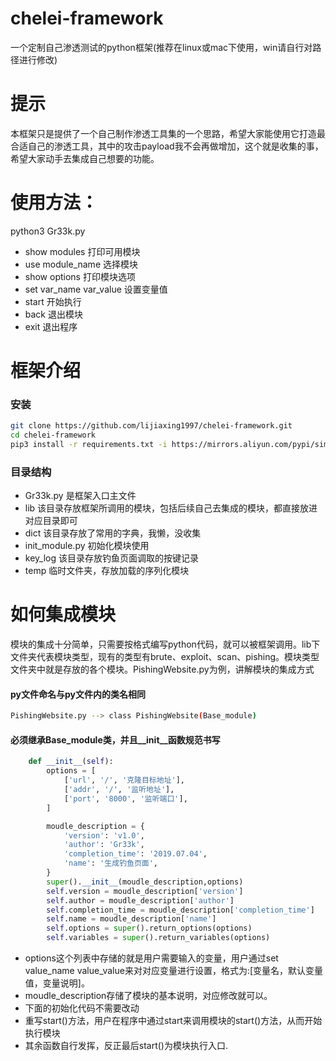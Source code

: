# chelei-framework
一个定制自己渗透测试的python框架(推荐在linux或mac下使用，win请自行对路径进行修改)

# 提示
本框架只是提供了一个自己制作渗透工具集的一个思路，希望大家能使用它打造最合适自己的渗透工具，其中的攻击payload我不会再做增加，这个就是收集的事，希望大家动手去集成自己想要的功能。


# 使用方法：
python3 Gr33k.py
- show modules  打印可用模块
- use module_name 选择模块
- show options  打印模块选项
- set var_name var_value  设置变量值
- start  开始执行
- back  退出模块
- exit  退出程序

# 框架介绍
### 安装
```sh
git clone https://github.com/lijiaxing1997/chelei-framework.git
cd chelei-framework
pip3 install -r requirements.txt -i https://mirrors.aliyun.com/pypi/simple/
```
### 目录结构
- Gr33k.py 是框架入口主文件
- lib 该目录存放框架所调用的模块，包括后续自己去集成的模块，都直接放进对应目录即可
- dict 该目录存放了常用的字典，我懒，没收集
- init_module.py 初始化模块使用
- key_log 该目录存放钓鱼页面调取的按键记录
- temp 临时文件夹，存放加载的序列化模块

# 如何集成模块
模块的集成十分简单，只需要按格式编写python代码，就可以被框架调用。lib下文件夹代表模块类型，现有的类型有brute、exploit、scan、pishing。模块类型文件夹中就是存放的各个模块。PishingWebsite.py为例，讲解模块的集成方式

#### py文件命名与py文件内的类名相同

```sh
PishingWebsite.py --> class PishingWebsite(Base_module)
```
#### 必须继承Base_module类，并且__init__函数规范书写

```py
    def __init__(self):
        options = [
            ['url', '/', '克隆目标地址'],
            ['addr', '/', '监听地址'],
            ['port', '8000', '监听端口'],
        ]

        moudle_description = {
            'version': 'v1.0',
            'author': 'Gr33k',
            'completion_time': '2019.07.04',
            'name': '生成钓鱼页面',
        }
        super().__init__(moudle_description,options)
        self.version = moudle_description['version']
        self.author = moudle_description['author']
        self.completion_time = moudle_description['completion_time']
        self.name = moudle_description['name']
        self.options = super().return_options(options)
        self.variables = super().return_variables(options)
```
- options这个列表中存储的就是用户需要输入的变量，用户通过set value_name value_value来对对应变量进行设置，格式为:[变量名，默认变量值，变量说明]。
- moudle_description存储了模块的基本说明，对应修改就可以。
- 下面的初始化代码不需要改动
- 重写start()方法，用户在程序中通过start来调用模块的start()方法，从而开始执行模块
- 其余函数自行发挥，反正最后start()为模块执行入口.
